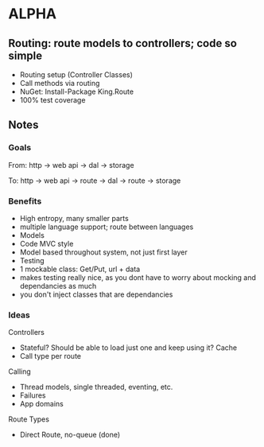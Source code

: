ALPHA
========

## Routing: route models to controllers; code so simple

+ Routing setup (Controller Classes)
+ Call methods via routing
+ NuGet: Install-Package King.Route
+ 100% test coverage

## Notes

### Goals
From: http -> web api -> dal -> storage

To: http -> web api -> route -> dal -> route -> storage

### Benefits
+ High entropy, many smaller parts
+ multiple language support; route between languages
+ Models
 + Code MVC style
 + Model based throughout system, not just first layer
+ Testing
 + 1 mockable class: Get/Put, url + data
 + makes testing really nice, as you dont have to worry about mocking and dependancies as much
 + you don't inject classes that are dependancies

### Ideas
Controllers
+ Stateful? Should be able to load just one and keep using it? Cache
+ Call type per route

Calling
+ Thread models, single threaded, eventing, etc.
+ Failures
+ App domains

Route Types
+ Direct Route, no-queue (done)